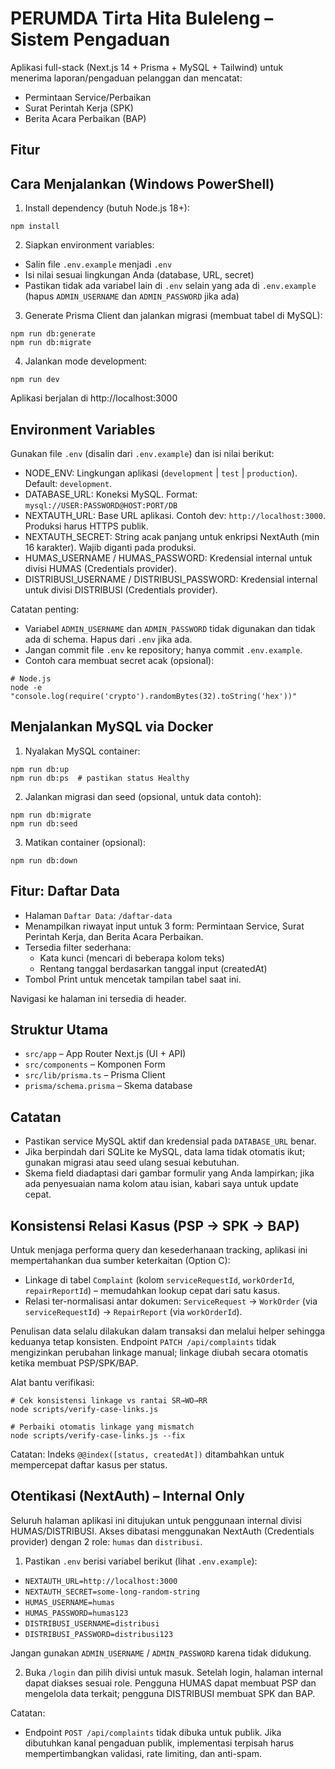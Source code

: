 # PERUMDA Tirta Hita Buleleng – Sistem Pengaduan

Aplikasi full-stack (Next.js 14 + Prisma + MySQL + Tailwind) untuk menerima laporan/pengaduan pelanggan dan mencatat:

- Permintaan Service/Perbaikan
- Surat Perintah Kerja (SPK)
- Berita Acara Perbaikan (BAP)

## Fitur

## Cara Menjalankan (Windows PowerShell)

1. Install dependency (butuh Node.js 18+):

```pwsh
npm install
```

2. Siapkan environment variables:

- Salin file `.env.example` menjadi `.env`
- Isi nilai sesuai lingkungan Anda (database, URL, secret)
- Pastikan tidak ada variabel lain di `.env` selain yang ada di `.env.example` (hapus `ADMIN_USERNAME` dan `ADMIN_PASSWORD` jika ada)

3. Generate Prisma Client dan jalankan migrasi (membuat tabel di MySQL):

```pwsh
npm run db:generate
npm run db:migrate
```

4. Jalankan mode development:

```pwsh
npm run dev
```

Aplikasi berjalan di http://localhost:3000

## Environment Variables

Gunakan file `.env` (disalin dari `.env.example`) dan isi nilai berikut:

- NODE_ENV: Lingkungan aplikasi (`development` | `test` | `production`). Default: `development`.
- DATABASE_URL: Koneksi MySQL. Format: `mysql://USER:PASSWORD@HOST:PORT/DB`
- NEXTAUTH_URL: Base URL aplikasi. Contoh dev: `http://localhost:3000`. Produksi harus HTTPS publik.
- NEXTAUTH_SECRET: String acak panjang untuk enkripsi NextAuth (min 16 karakter). Wajib diganti pada produksi.
- HUMAS_USERNAME / HUMAS_PASSWORD: Kredensial internal untuk divisi HUMAS (Credentials provider).
- DISTRIBUSI_USERNAME / DISTRIBUSI_PASSWORD: Kredensial internal untuk divisi DISTRIBUSI (Credentials provider).

Catatan penting:

- Variabel `ADMIN_USERNAME` dan `ADMIN_PASSWORD` tidak digunakan dan tidak ada di schema. Hapus dari `.env` jika ada.
- Jangan commit file `.env` ke repository; hanya commit `.env.example`.
- Contoh cara membuat secret acak (opsional):

```pwsh
# Node.js
node -e "console.log(require('crypto').randomBytes(32).toString('hex'))"
```

## Menjalankan MySQL via Docker

1. Nyalakan MySQL container:

```pwsh
npm run db:up
npm run db:ps  # pastikan status Healthy
```

2. Jalankan migrasi dan seed (opsional, untuk data contoh):

```pwsh
npm run db:migrate
npm run db:seed
```

3. Matikan container (opsional):

```pwsh
npm run db:down
```

## Fitur: Daftar Data

- Halaman `Daftar Data`: `/daftar-data`
- Menampilkan riwayat input untuk 3 form: Permintaan Service, Surat Perintah Kerja, dan Berita Acara Perbaikan.
- Tersedia filter sederhana:
  - Kata kunci (mencari di beberapa kolom teks)
  - Rentang tanggal berdasarkan tanggal input (createdAt)
- Tombol Print untuk mencetak tampilan tabel saat ini.

Navigasi ke halaman ini tersedia di header.

## Struktur Utama

- `src/app` – App Router Next.js (UI + API)
- `src/components` – Komponen Form
- `src/lib/prisma.ts` – Prisma Client
- `prisma/schema.prisma` – Skema database

## Catatan

- Pastikan service MySQL aktif dan kredensial pada `DATABASE_URL` benar.
- Jika berpindah dari SQLite ke MySQL, data lama tidak otomatis ikut; gunakan migrasi atau seed ulang sesuai kebutuhan.
- Skema field diadaptasi dari gambar formulir yang Anda lampirkan; jika ada penyesuaian nama kolom atau isian, kabari saya untuk update cepat.

## Konsistensi Relasi Kasus (PSP → SPK → BAP)

Untuk menjaga performa query dan kesederhanaan tracking, aplikasi ini mempertahankan dua sumber keterkaitan (Option C):

- Linkage di tabel `Complaint` (kolom `serviceRequestId`, `workOrderId`, `repairReportId`) – memudahkan lookup cepat dari satu kasus.
- Relasi ter-normalisasi antar dokumen: `ServiceRequest` → `WorkOrder` (via `serviceRequestId`) → `RepairReport` (via `workOrderId`).

Penulisan data selalu dilakukan dalam transaksi dan melalui helper sehingga keduanya tetap konsisten. Endpoint `PATCH /api/complaints` tidak mengizinkan perubahan linkage manual; linkage diubah secara otomatis ketika membuat PSP/SPK/BAP.

Alat bantu verifikasi:

```pwsh
# Cek konsistensi linkage vs rantai SR→WO→RR
node scripts/verify-case-links.js

# Perbaiki otomatis linkage yang mismatch
node scripts/verify-case-links.js --fix
```

Catatan: Indeks `@@index([status, createdAt])` ditambahkan untuk mempercepat daftar kasus per status.

## Otentikasi (NextAuth) – Internal Only

Seluruh halaman aplikasi ini ditujukan untuk penggunaan internal divisi HUMAS/DISTRIBUSI. Akses
dibatasi menggunakan NextAuth (Credentials provider) dengan 2 role: `humas` dan `distribusi`.

1. Pastikan `.env` berisi variabel berikut (lihat `.env.example`):

- `NEXTAUTH_URL=http://localhost:3000`
- `NEXTAUTH_SECRET=some-long-random-string`
- `HUMAS_USERNAME=humas`
- `HUMAS_PASSWORD=humas123`
- `DISTRIBUSI_USERNAME=distribusi`
- `DISTRIBUSI_PASSWORD=distribusi123`

Jangan gunakan `ADMIN_USERNAME` / `ADMIN_PASSWORD` karena tidak didukung.

2. Buka `/login` dan pilih divisi untuk masuk. Setelah login, halaman internal dapat diakses sesuai
   role. Pengguna HUMAS dapat membuat PSP dan mengelola data terkait; pengguna DISTRIBUSI
   membuat SPK dan BAP.

Catatan:

- Endpoint `POST /api/complaints` tidak dibuka untuk publik. Jika dibutuhkan kanal pengaduan
  publik, implementasi terpisah harus mempertimbangkan validasi, rate limiting, dan anti-spam.
